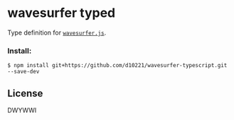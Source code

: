 # wavesurfer typed 

Type definition for [`wavesurfer.js`](https://wavesurfer-js.org/).

### Install:

    $ npm install git+https://github.com/d10221/wavesurfer-typescript.git --save-dev

## License

DWYWWI